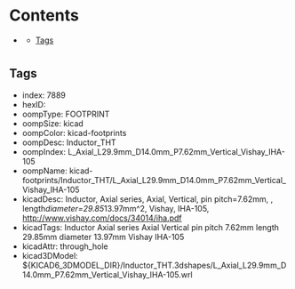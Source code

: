 



Contents
========

* [](#)
	* [Tags](#tags)

# 

## Tags

- index: 7889
- hexID: 
- oompType: FOOTPRINT
- oompSize: kicad
- oompColor: kicad-footprints
- oompDesc: Inductor_THT
- oompIndex: L_Axial_L29.9mm_D14.0mm_P7.62mm_Vertical_Vishay_IHA-105
- oompName: kicad-footprints/Inductor_THT/L_Axial_L29.9mm_D14.0mm_P7.62mm_Vertical_Vishay_IHA-105
- kicadDesc: Inductor, Axial series, Axial, Vertical, pin pitch=7.62mm, , length*diameter=29.85*13.97mm^2, Vishay, IHA-105, http://www.vishay.com/docs/34014/iha.pdf
- kicadTags: Inductor Axial series Axial Vertical pin pitch 7.62mm  length 29.85mm diameter 13.97mm Vishay IHA-105
- kicadAttr: through_hole
- kicad3DModel: ${KICAD6_3DMODEL_DIR}/Inductor_THT.3dshapes/L_Axial_L29.9mm_D14.0mm_P7.62mm_Vertical_Vishay_IHA-105.wrl
